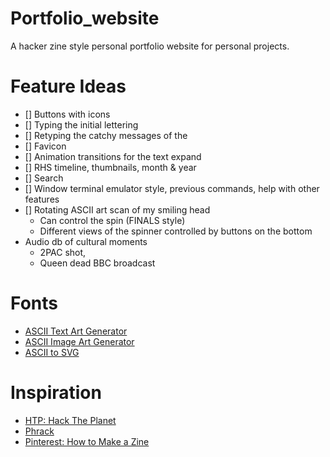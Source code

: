 
# Portfolio_website
A hacker zine style personal portfolio website for personal projects.


# Feature Ideas
- [] Buttons with icons
- [] Typing the initial lettering
- [] Retyping the catchy messages of the 
- [] Favicon
- [] Animation transitions for the text expand
- [] RHS timeline, thumbnails, month & year
- [] Search
- [] Window terminal emulator style, previous commands, help with other features
- [] Rotating ASCII art scan of my smiling head
    - Can control the spin (FINALS style)
    - Different views of the spinner controlled by buttons on the bottom
- Audio db of cultural moments
    - 2PAC shot,
    - Queen dead BBC broadcast

# Fonts
- [ASCII Text Art Generator](https://patorjk.com/software/taag/#p=display&f=ANSI%20Shadow&t=LB)
- [ASCII Image Art Generator](https://www.asciiart.eu/image-to-ascii)
- [ASCII to SVG](https://ivanceras.github.io/svgbob-editor/)


# Inspiration
- [HTP: Hack The Planet](https://www.exploit-db.com/papers/25306)
- [Phrack](http://www.phrack.org/)
- [Pinterest: How to Make a Zine](https://www.pinterest.com.au/pin/37576978132730528/)